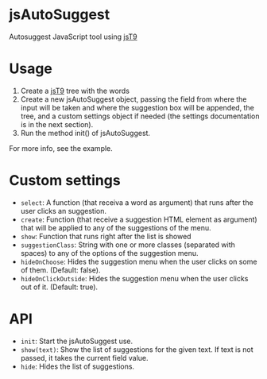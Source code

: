 jsAutoSuggest
=============

Autosuggest JavaScript tool using [jsT9](https://github.com/talyssonoc/jsT9 "jsT9")

Usage
=====

1. Create a [jsT9](https://github.com/talyssonoc/jsT9 "jsT9") tree with the words
2. Create a new jsAutoSuggest object, passing the field from where the input will be taken and where the suggestion box will be appended, the tree, and a custom settings object if needed (the settings documentation is in the next section).
3. Run the method init() of jsAutoSuggest.

For more info, see the example.

Custom settings
===============

* `select`: A function (that receiva a word as argument) that runs after the user clicks an suggestion.
* `create`: Function (that receive a suggestion HTML element as argument) that will be applied to any of the suggestions of the menu.
* `show`: Function that runs right after the list is showed
* `suggestionClass`: String with one or more classes (separated with spaces) to any of the options of the suggestion menu.
* `hideOnChoose`: Hides the suggestion menu when the user clicks on some of them. (Default: false).
* `hideOnClickOutside`: Hides the suggestion menu when the user clicks out of it. (Default: true).

API
===

* `init`: Start the jsAutoSuggest use.
* `show(text)`: Show the list of suggestions for the given text. If text is not passed, it takes the current field value.
* `hide`: Hides the list of suggestions.